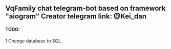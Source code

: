 VqFamily chat telegram-bot based on framework "aiogram"
Creator telegram link: @Kei_dan
---
#### TODO:
1.Change database to SQL
